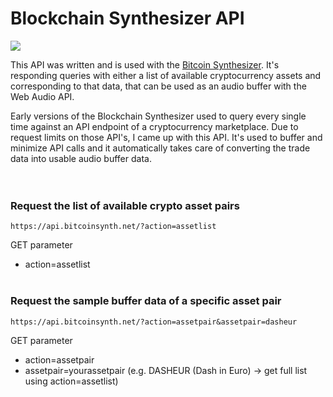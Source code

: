 # Blockchain Synthesizer API


![](https://media.giphy.com/media/KPDZ55SvovQv6/giphy.gif)

This API was written and is used with the [Bitcoin Synthesizer](https://bitcoinsynth.net/). It's responding queries with either a list of available cryptocurrency assets and corresponding to that data, that can be used as an audio buffer with the Web Audio API.

Early versions of the Blockchain Synthesizer used to query every single time against an API endpoint of a cryptocurrency marketplace. Due to request limits on those API's, I came up with this API. It's used to buffer and minimize API calls and it automatically takes care of converting the trade data into usable audio buffer data.
<br><br><br>


### Request the list of available crypto asset pairs
```https://api.bitcoinsynth.net/?action=assetlist```

GET parameter
* action=assetlist
<br><br>


### Request the sample buffer data of a specific asset pair
```https://api.bitcoinsynth.net/?action=assetpair&assetpair=dasheur```

GET parameter
* action=assetpair
* assetpair=yourassetpair (e.g. DASHEUR (Dash in Euro) -> get full list using action=assetlist)

